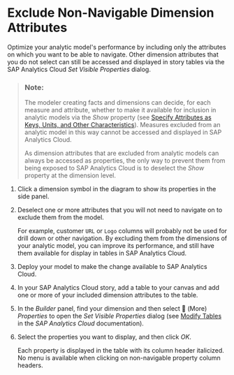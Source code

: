 <!-- loio4d96a8aac2424680ad15e3c78c7beffe -->

<link rel="stylesheet" type="text/css" href="../css/sap-icons.css"/>

# Exclude Non-Navigable Dimension Attributes

Optimize your analytic model's performance by including only the attributes on which you want to be able to navigate. Other dimension attributes that you do not select can still be accessed and displayed in story tables via the SAP Analytics Cloud *Set Visible Properties* dialog.

> ### Note:  
> The modeler creating facts and dimensions can decide, for each measure and attribute, whether to make it available for inclusion in analytic models via the *Show* property \(see [Specify Attributes as Keys, Units, and Other Characteristics](specify-attributes-as-keys-units-and-other-characteristics-cedc59c.md)\). Measures excluded from an analytic model in this way cannot be accessed and displayed in SAP Analytics Cloud.
> 
> As dimension attributes that are excluded from analytic models can always be accessed as properties, the only way to prevent them from being exposed to SAP Analytics Cloud is to deselect the *Show* property at the dimension level.

1.  Click a dimension symbol in the diagram to show its properties in the side panel.
2.  Deselect one or more attributes that you will not need to navigate on to exclude them from the model.

    For example, customer `URL` or `Logo` columns will probably not be used for drill down or other navigation. By excluding them from the dimensions of your analytic model, you can improve its performance, and still have them available for display in tables in SAP Analytics Cloud.

3.  Deploy your model to make the change available to SAP Analytics Cloud.
4.  In your SAP Analytics Cloud story, add a table to your canvas and add one or more of your included dimension attributes to the table.
5.  In the *Builder* panel, find your dimension and then select <span class="FPA-icons-V3"></span> \(More\) *Properties* to open the *Set Visible Properties* dialog \(see [Modify Tables](https://help.sap.com/docs/SAP_ANALYTICS_CLOUD/00f68c2e08b941f081002fd3691d86a7/92b95e9aeb404b7d9b550e0d5a774f5b.html) in the *SAP Analytics Cloud* documentation\).
6.  Select the properties you want to display, and then click *OK*.

    Each property is displayed in the table with its column header italicized. No menu is available when clicking on non-navigable property column headers.



